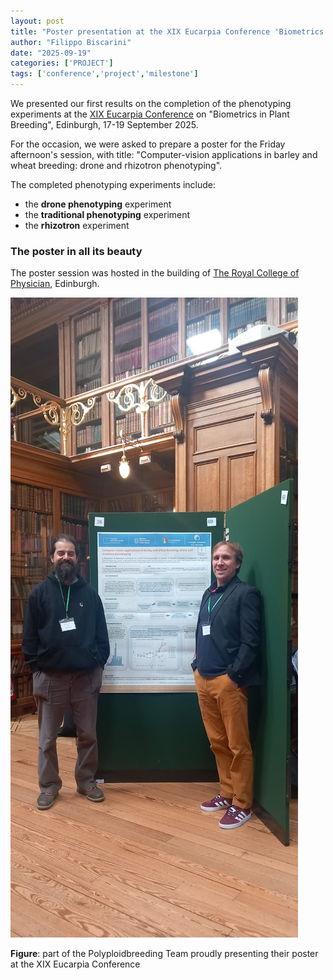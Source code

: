 ```yaml
---
layout: post
title: "Poster presentation at the XIX Eucarpia Conference 'Biometrics in Plant Breeding'"
author: "Filippo Biscarini"
date: "2025-09-19"
categories: ['PROJECT']
tags: ['conference','project','milestone']
---
```


We presented our first results on the completion of the phenotyping experiments at the 
[XIX Eucarpia Conference](https://highlanderlab.github.io/EUCARPIA2025BiometricsPlantBreeding/) 
on "Biometrics in Plant Breeding", Edinburgh, 17-19 September 2025.

For the occasion, we were asked to prepare a poster for the Friday afternoon's session, with title:
"Computer-vision applications in barley and wheat breeding: drone and rhizotron phenotyping".

The completed phenotyping experiments include:

- the **drone phenotyping** experiment
- the **traditional phenotyping** experiment
- the **rhizotron** experiment

### The poster in all its beauty

The poster session was hosted in the building of [The Royal College of Physician](https://maps.app.goo.gl/73jkUjuGj2oSzkX17), Edinburgh.

<a href="/assets/img/posts/2025-eucarpia-poster.jpeg"><img src="/assets/img/posts/2025-eucarpia-poster.jpeg" alt="Polyploidbreeding poster at Eucarpia 2025"></a>
<div class="caption"><b>Figure</b>: part of the Polyploidbreeding Team proudly presenting their poster at the XIX Eucarpia Conference</div>

